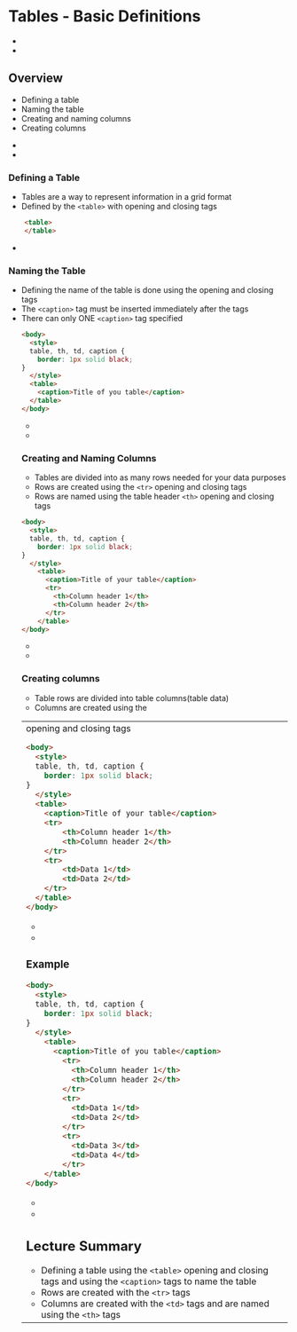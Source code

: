 # Tables - Basic Definitions


-
-
## Overview
* Defining a table
* Naming the table
* Creating and naming columns
* Creating columns



-
-
### Defining a Table
* Tables are a way to represent information in a grid format
* Defined by the `<table>` with opening and closing tags

```html
    <table>
    </table>
```


-
### Naming the Table
* Defining the name of the table is done using the <caption> opening and closing tags
* The `<caption>` tag must be inserted immediately after the <table> tags
* There can only ONE `<caption>` tag specified

```HTML
<body>
  <style>
  table, th, td, caption {
    border: 1px solid black;
}
  </style>
  <table>
    <caption>Title of you table</caption>
  </table>
</body>
```


-
-
### Creating and Naming Columns
* Tables are divided into as many rows needed for your data purposes
* Rows are created using the `<tr>` opening and closing tags
* Rows are named using the table header `<th>` opening and closing tags

```html
<body>
  <style>
  table, th, td, caption {
    border: 1px solid black;
}
  </style>
    <table>
      <caption>Title of your table</caption>
      <tr>
        <th>Column header 1</th>
        <th>Column header 2</th>
      </tr>
    </table>
</body>
```



-
-
### Creating columns
* Table rows are divided into table columns(table data)
* Columns are created using the <td> opening and closing tags

```HTML
<body>
  <style>
  table, th, td, caption {
    border: 1px solid black;
}
  </style>
  <table>
    <caption>Title of your table</caption>
    <tr>
        <th>Column header 1</th>
        <th>Column header 2</th>
    </tr>
    <tr>
        <td>Data 1</td>
        <td>Data 2</td>
    </tr>
  </table>
</body>
```


-
-
### Example
```HTML
<body>
  <style>
  table, th, td, caption {
    border: 1px solid black;
}
  </style>
    <table>
      <caption>Title of you table</caption>
        <tr>
          <th>Column header 1</th>
          <th>Column header 2</th>
        </tr>
        <tr>
          <td>Data 1</td>
          <td>Data 2</td>
        </tr>
        <tr>
          <td>Data 3</td>
          <td>Data 4</td>
        </tr>
    </table>
</body>
```


-
-
## Lecture Summary
* Defining a table using the `<table>` opening and closing tags and using the `<caption>` tags to name the table
* Rows are created with the `<tr>` tags
* Columns are created with the `<td>` tags and are named using the `<th>` tags
